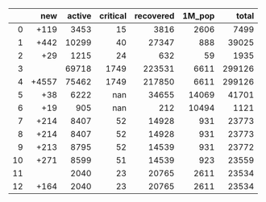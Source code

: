 |    |   new |   active |   critical |   recovered |   1M_pop |   total |
|---:|------:|---------:|-----------:|------------:|---------:|--------:|
|  0 |  +119 |     3453 |         15 |        3816 |     2606 |    7499 |
|  1 |  +442 |    10299 |         40 |       27347 |      888 |   39025 |
|  2 |   +29 |     1215 |         24 |         632 |       59 |    1935 |
|  3 |       |    69718 |       1749 |      223531 |     6611 |  299126 |
|  4 | +4557 |    75462 |       1749 |      217850 |     6611 |  299126 |
|  5 |   +38 |     6222 |        nan |       34655 |    14069 |   41701 |
|  6 |   +19 |      905 |        nan |         212 |    10494 |    1121 |
|  7 |  +214 |     8407 |         52 |       14928 |      931 |   23773 |
|  8 |  +214 |     8407 |         52 |       14928 |      931 |   23773 |
|  9 |  +213 |     8795 |         52 |       14539 |      931 |   23772 |
| 10 |  +271 |     8599 |         51 |       14539 |      923 |   23559 |
| 11 |       |     2040 |         23 |       20765 |     2611 |   23534 |
| 12 |  +164 |     2040 |         23 |       20765 |     2611 |   23534 |
